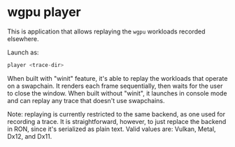 # wgpu player

This is application that allows replaying the `wgpu` workloads recorded elsewhere.

Launch as:
```rust
player <trace-dir>
```

When built with "winit" feature, it's able to replay the workloads that operate on a swapchain. It renders each frame sequentially, then waits for the user to close the window. When built without "winit", it launches in console mode and can replay any trace that doesn't use swapchains.

Note: replaying is currently restricted to the same backend, as one used for recording a trace. It is straightforward, however, to just replace the backend in RON, since it's serialized as plain text. Valid values are: Vulkan, Metal, Dx12, and Dx11.
